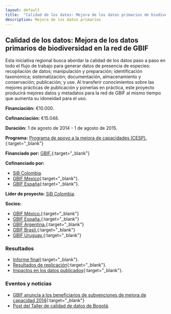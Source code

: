 ```yaml
---
layout: default
title:  "Calidad de los datos: Mejora de los datos primarios de biodiversidad en la red de GBIF"
description: Mejora de los datos primarios
---
```


## Calidad de los datos: Mejora de los datos primarios de biodiversidad en la red de GBIF

Esta iniciativa regional busca abordar la calidad de los datos paso a paso en todo el flujo de trabajo para generar datos de presencia de especies: recopilación de datos; manipulación y preparación; identificación taxonómica; sistematización; documentación, almacenamiento y conservación; publicación; y use. Al transferir conocimientos sobre las mejores prácticas de publicación y ponerlas en práctica, este proyecto producirá mejores datos y metadatos para la red de GBIF al mismo tiempo que aumenta su idoneidad para el uso.


**Financiación:** €10.000. 

**Cofinanciación:** €15.048.

**Duración:** 1 de agosto de 2014 - 1 de agosto de 2015.


**Programa:** [Programa de apoyo a la mejora de capacidades (CESP).](https://www.gbif.org/programme/82219){:target="_blank"}


**Financiado por:** [GBIF.](http://www.gbif.org/){:target="_blank"}

**Cofinanciado por:**

* [SiB Colombia](https://biodiversidad.co/).
* [GBIF Mexico](http://www.conabio.gob.mx/){:target="_blank"}.
* [GBIF España](http://www.gbif.es/){:target="_blank"}.


**Líder de proyecto:** [SiB Colombia](https://biodiversidad.co/).

**Socios:**

* [GBIF México.](https://www.gob.mx/conabio){:target="_blank"}
* [GBIF España.](http://www.gbif.es/){:target="_blank"}
* [GBIF Argentina.](http://www.sndb.mincyt.gob.ar/){:target="_blank"}
* [GBIF Brasil.](https://www.sibbr.gov.br/){:target="_blank"}
* [GBIF Uruguay.](https://www.gbif.org/country/UY/participation){:target="_blank"}

### Resultados

- [Informe final](https://assets.ctfassets.net/uo17ejk9rkwj/2HTDwyKnVYM0wo6WcEUUW0/41f9544ee01e4743ff3da08544bad451/Bogota-workshop-2014-Final-Report.pdf){:target="_blank"}.
- [Resultados de replicación](https://assets.ctfassets.net/uo17ejk9rkwj/4UkTUTG200eUooewEg2c8I/84e658c09dce3744ef1d55a7fe4985bc/Bogota-workshop-2014-Replication-Results.pdf){:target="_blank"}.
- [Impactos en los datos publicados](https://assets.ctfassets.net/uo17ejk9rkwj/6ops9GAL9CKkmkcgeyEQos/cbcac3471bc43a76386c79b643099429/Bogota-workshop-2014-Impacts-on-Published-Data.pdf){:target="_blank"}.

### Eventos y noticias

- [GBIF anuncia a los beneficiarios de subvenciones de mejora de capacidad 2014](https://www.gbif.org/news/82364/gbif-announces-2014-capacity-enhancement-grant-recipients){:target="_blank"}
- [Post del Taller de calidad de datos de Bogotá](https://biodiversidad.co/post/2014/taller-calidad-datos-primarios/).
